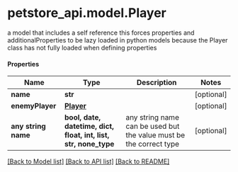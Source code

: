 # petstore_api.model.Player

a model that includes a self reference this forces properties and additionalProperties to be lazy loaded in python models because the Player class has not fully loaded when defining properties

#### Properties
Name | Type | Description | Notes
------------ | ------------- | ------------- | -------------
**name** | **str** |  | [optional] 
**enemyPlayer** | [**Player**](Player.md) |  | [optional] 
**any string name** | **bool, date, datetime, dict, float, int, list, str, none_type** | any string name can be used but the value must be the correct type | [optional]

[[Back to Model list]](../../README.md#documentation-for-models) [[Back to API list]](../../README.md#documentation-for-api-endpoints) [[Back to README]](../../README.md)

